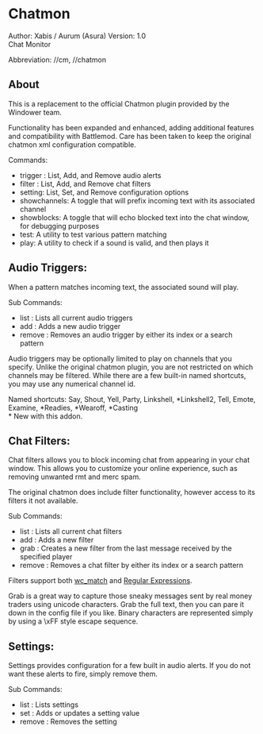 # Chatmon
Author: Xabis / Aurum (Asura)
Version: 1.0  
Chat Monitor

Abbreviation: //cm, //chatmon

## About

This is a replacement to the official Chatmon plugin provided by the Windower team.

Functionality has been expanded and enhanced, adding additional features and compatibility with Battlemod. Care has been taken to keep the original chatmon xml configuration compatible.

Commands:
* trigger : List, Add, and Remove audio alerts
* filter : List, Add, and Remove chat filters
* setting: List, Set, and Remove configuration options
* showchannels: A toggle that will prefix incoming text with its associated channel
* showblocks: A toggle that will echo blocked text into the chat window, for debugging purposes
* test: A utility to test various pattern matching
* play: A utility to check if a sound is valid, and then plays it

## Audio Triggers:

When a pattern matches incoming text, the associated sound will play.

Sub Commands:
* list : Lists all current audio triggers
* add : Adds a new audio trigger
* remove : Removes an audio trigger by either its index or a search pattern

Audio triggers may be optionally limited to play on channels that you specify. Unlike the original chatmon plugin, you are not restricted on which channels may be filtered. While there are a few built-in named shortcuts, you may use any numerical channel id.

Named shortcuts: Say, Shout, Yell, Party, Linkshell, \*Linkshell2, Tell, Emote, Examine, \*Readies, \*Wearoff, \*Casting  
\* New with this addon.

## Chat Filters:

Chat filters allows you to block incoming chat from appearing in your chat window. This allows you to customize your online experience, such as removing unwanted rmt and merc spam. 

The original chatmon does include filter functionality, however access to its filters it not available.

Sub Commands:
* list : Lists all current chat filters
* add : Adds a new filter
* grab : Creates a new filter from the last message received by the specified player
* remove : Removes a chat filter by either its index or a search pattern

Filters support both [wc_match](https://github.com/Windower/Lua/wiki/Functions#windowerwc_matchstr-pattern) and [Regular Expressions](https://regexr.com/).

Grab is a great way to capture those sneaky messages sent by real money traders using unicode characters. Grab the full text, then you can pare it down in the config file if you like. Binary characters are represented simply by using a \xFF style escape sequence.

## Settings:

Settings provides configuration for a few built in audio alerts. If you do not want these alerts to fire, simply remove them.

Sub Commands:
* list : Lists settings
* set : Adds or updates a setting value
* remove : Removes the setting
